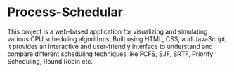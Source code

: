 # Process-Schedular
This project is a web-based application for visualizing and simulating various CPU scheduling algorithms. Built using HTML, CSS, and JavaScript, it provides an interactive and user-friendly interface to understand and compare different scheduling techniques like FCFS, SJF, SRTF, Priority Scheduling, Round Robin etc.
